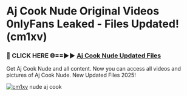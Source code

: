 # Aj Cook Nude Original Videos 0nlyFans Leaked - Files Updated! (cm1xv)

<h3>🔴 CLICK HERE 🌐==►► <a href="https://tinyurl.com/4mcuefdz" rel="nofollow">Aj Cook Nude Updated Files</a></h3>

Get Aj Cook Nude and all content. Now you can access all videos and pictures of Aj Cook Nude. New Updated Files 2025!

[![cm1xv](https://i.imgur.com/StAQSOY.gif)](https://tinyurl.com/4mcuefdz)
nude aj cook